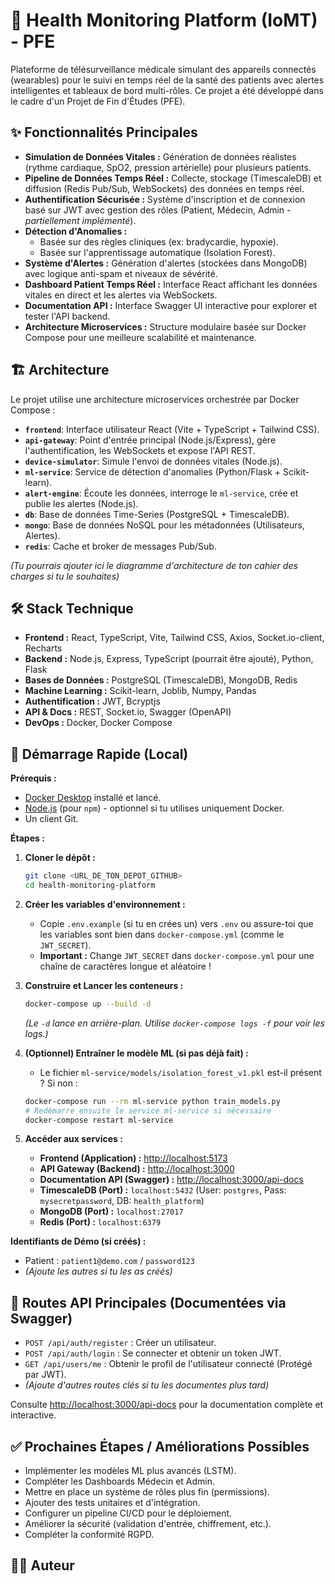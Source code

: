 # 🏥 Health Monitoring Platform (IoMT) - PFE

Plateforme de télésurveillance médicale simulant des appareils connectés (wearables) pour le suivi en temps réel de la santé des patients avec alertes intelligentes et tableaux de bord multi-rôles. Ce projet a été développé dans le cadre d'un Projet de Fin d'Études (PFE).



## ✨ Fonctionnalités Principales

* **Simulation de Données Vitales :** Génération de données réalistes (rythme cardiaque, SpO2, pression artérielle) pour plusieurs patients.
* **Pipeline de Données Temps Réel :** Collecte, stockage (TimescaleDB) et diffusion (Redis Pub/Sub, WebSockets) des données en temps réel.
* **Authentification Sécurisée :** Système d'inscription et de connexion basé sur JWT avec gestion des rôles (Patient, Médecin, Admin - *partiellement implémenté*).
* **Détection d'Anomalies :**
    * Basée sur des règles cliniques (ex: bradycardie, hypoxie).
    * Basée sur l'apprentissage automatique (Isolation Forest).
* **Système d'Alertes :** Génération d'alertes (stockées dans MongoDB) avec logique anti-spam et niveaux de sévérité.
* **Dashboard Patient Temps Réel :** Interface React affichant les données vitales en direct et les alertes via WebSockets.
* **Documentation API :** Interface Swagger UI interactive pour explorer et tester l'API backend.
* **Architecture Microservices :** Structure modulaire basée sur Docker Compose pour une meilleure scalabilité et maintenance.

## 🏗️ Architecture

Le projet utilise une architecture microservices orchestrée par Docker Compose :

* **`frontend`**: Interface utilisateur React (Vite + TypeScript + Tailwind CSS).
* **`api-gateway`**: Point d'entrée principal (Node.js/Express), gère l'authentification, les WebSockets et expose l'API REST.
* **`device-simulator`**: Simule l'envoi de données vitales (Node.js).
* **`ml-service`**: Service de détection d'anomalies (Python/Flask + Scikit-learn).
* **`alert-engine`**: Écoute les données, interroge le `ml-service`, crée et publie les alertes (Node.js).
* **`db`**: Base de données Time-Series (PostgreSQL + TimescaleDB).
* **`mongo`**: Base de données NoSQL pour les métadonnées (Utilisateurs, Alertes).
* **`redis`**: Cache et broker de messages Pub/Sub.

*(Tu pourrais ajouter ici le diagramme d'architecture de ton cahier des charges si tu le souhaites)*

## 🛠️ Stack Technique

* **Frontend :** React, TypeScript, Vite, Tailwind CSS, Axios, Socket.io-client, Recharts
* **Backend :** Node.js, Express, TypeScript (pourrait être ajouté), Python, Flask
* **Bases de Données :** PostgreSQL (TimescaleDB), MongoDB, Redis
* **Machine Learning :** Scikit-learn, Joblib, Numpy, Pandas
* **Authentification :** JWT, Bcryptjs
* **API & Docs :** REST, Socket.io, Swagger (OpenAPI)
* **DevOps :** Docker, Docker Compose

## 🚀 Démarrage Rapide (Local)

**Prérequis :**
* [Docker Desktop](https://www.docker.com/products/docker-desktop/) installé et lancé.
* [Node.js](https://nodejs.org/) (pour `npm`) - optionnel si tu utilises uniquement Docker.
* Un client Git.

**Étapes :**

1.  **Cloner le dépôt :**
    ```bash
    git clone <URL_DE_TON_DEPOT_GITHUB>
    cd health-monitoring-platform
    ```

2.  **Créer les variables d'environnement :**
    * Copie `.env.example` (si tu en crées un) vers `.env` ou assure-toi que les variables sont bien dans `docker-compose.yml` (comme le `JWT_SECRET`).
    * **Important :** Change `JWT_SECRET` dans `docker-compose.yml` pour une chaîne de caractères longue et aléatoire !

3.  **Construire et Lancer les conteneurs :**
    ```bash
    docker-compose up --build -d
    ```
    *(Le `-d` lance en arrière-plan. Utilise `docker-compose logs -f` pour voir les logs.)*

4.  **(Optionnel) Entraîner le modèle ML (si pas déjà fait) :**
    * Le fichier `ml-service/models/isolation_forest_v1.pkl` est-il présent ? Si non :
    ```bash
    docker-compose run --rm ml-service python train_models.py
    # Redémarre ensuite le service ml-service si nécessaire
    docker-compose restart ml-service
    ```

5.  **Accéder aux services :**
    * **Frontend (Application) :** [http://localhost:5173](http://localhost:5173)
    * **API Gateway (Backend) :** [http://localhost:3000](http://localhost:3000)
    * **Documentation API (Swagger) :** [http://localhost:3000/api-docs](http://localhost:3000/api-docs)
    * **TimescaleDB (Port) :** `localhost:5432` (User: `postgres`, Pass: `mysecretpassword`, DB: `health_platform`)
    * **MongoDB (Port) :** `localhost:27017`
    * **Redis (Port) :** `localhost:6379`

**Identifiants de Démo (si créés) :**
* Patient : `patient1@demo.com` / `password123`
* *(Ajoute les autres si tu les as créés)*

## 🚦 Routes API Principales (Documentées via Swagger)

* `POST /api/auth/register` : Créer un utilisateur.
* `POST /api/auth/login` : Se connecter et obtenir un token JWT.
* `GET /api/users/me` : Obtenir le profil de l'utilisateur connecté (Protégé par JWT).
* *(Ajoute d'autres routes clés si tu les documentes plus tard)*

Consulte [http://localhost:3000/api-docs](http://localhost:3000/api-docs) pour la documentation complète et interactive.

## ✅ Prochaines Étapes / Améliorations Possibles

* Implémenter les modèles ML plus avancés (LSTM).
* Compléter les Dashboards Médecin et Admin.
* Mettre en place un système de rôles plus fin (permissions).
* Ajouter des tests unitaires et d'intégration.
* Configurer un pipeline CI/CD pour le déploiement.
* Améliorer la sécurité (validation d'entrée, chiffrement, etc.).
* Compléter la conformité RGPD.


## 🧑‍💻 Auteur
